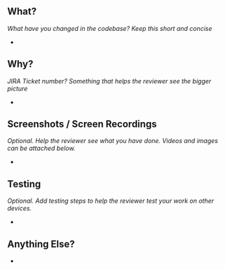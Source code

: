 ## What?

_What have you changed in the codebase? Keep this short and concise_

-

## Why?

_JIRA Ticket number? Something that helps the reviewer see the bigger picture_

-

## Screenshots / Screen Recordings

_Optional. Help the reviewer see what you have done. Videos and images can be attached below._

-

## Testing

_Optional. Add testing steps to help the reviewer test your work on other devices._

-

## Anything Else?

-
